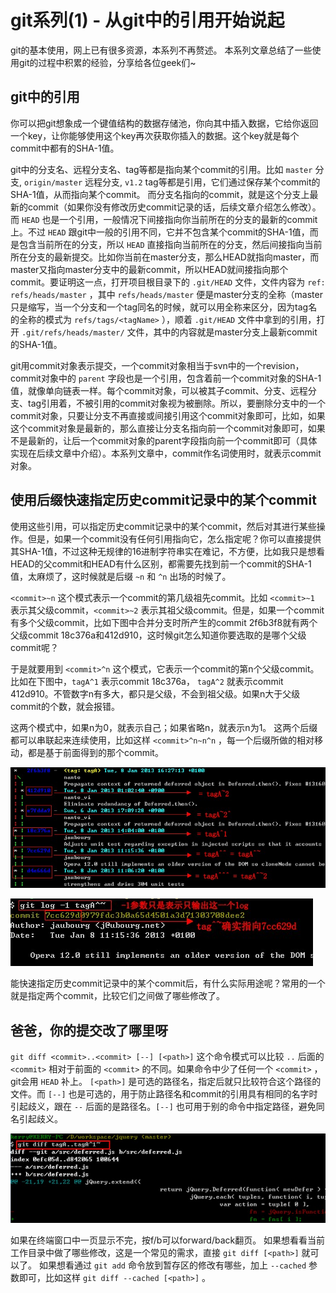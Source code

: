 # git系列(1) - 从git中的引用开始说起

git的基本使用，网上已有很多资源，本系列不再赘述。
本系列文章总结了一些使用git的过程中积累的经验，分享给各位geek们~

## git中的引用

你可以把git想象成一个键值结构的数据存储池，你向其中插入数据，它给你返回一个key，让你能够使用这个key再次获取你插入的数据。这个key就是每个commit中都有的SHA-1值。

git中的分支名、远程分支名、tag等都是指向某个commit的引用。比如 `master` 分支, `origin/master` 远程分支, `v1.2` tag等都是引用，它们通过保存某个commit的SHA-1值，从而指向某个commit。 
而分支名指向的commit，就是这个分支上最新的commit（如果你没有修改历史commit记录的话，后续文章介绍怎么修改）。
而 `HEAD` 也是一个引用，一般情况下间接指向你当前所在的分支的最新的commit上。不过 `HEAD` 跟git中一般的引用不同，它并不包含某个commit的SHA-1值，而是包含当前所在的分支，所以 `HEAD` 直接指向当前所在的分支，然后间接指向当前所在分支的最新提交。比如你当前在master分支，那么HEAD就指向master，而master又指向master分支中的最新commit，所以HEAD就间接指向那个commit。要证明这一点，打开项目根目录下的 `.git/HEAD` 文件，文件内容为 `ref: refs/heads/master` ，其中 `refs/heads/master` 便是master分支的全称（master只是缩写，当一个分支和一个tag同名的时候，就可以用全称来区分，因为tag名的全称的模式为 `refs/tags/<tagName>` ），顺着 `.git/HEAD` 文件中拿到的引用，打开 `.git/refs/heads/master/` 文件，其中的内容就是master分支上最新commit的SHA-1值。

git用commit对象表示提交，一个commit对象相当于svn中的一个revision，commit对象中的 `parent` 字段也是一个引用，包含着前一个commit对象的SHA-1值，就像单向链表一样。每个commit对象，可以被其子commit、分支、远程分支、tag引用着，不被引用的commit对象视为被删除。所以，要删除分支中的一个commit对象，只要让分支不再直接或间接引用这个commit对象即可，比如，如果这个commit对象是最新的，那么直接让分支名指向前一个commit对象即可，如果不是最新的，让后一个commit对象的parent字段指向前一个commit即可（具体实现在后续文章中介绍）。本系列文章中，commit作名词使用时，就表示commit对象。

## 使用后缀快速指定历史commit记录中的某个commit

使用这些引用，可以指定历史commit记录中的某个commit，然后对其进行某些操作。但是，如果一个commit没有任何引用指向它，怎么指定呢？你可以直接提供其SHA-1值，不过这种无规律的16进制字符串实在难记，不方便，比如我只是想看HEAD的父commit和HEAD有什么区别，都需要先找到前一个commit的SHA-1值，太麻烦了，这时候就是后缀 `~n` 和 `^n` 出场的时候了。

`<commit>~n` 这个模式表示一个commit的第几级祖先commit。比如 `<commit>~1` 表示其父级commit，`<commit>~2` 表示其祖父级commit。但是，如果一个commit有多个父级commit，比如下图中合并分支时所产生的commit 2f6b3f8就有两个父级commit 18c376a和412d910，这时候git怎么知道你要选取的是哪个父级commit呢？

于是就要用到 `<commit>^n` 这个模式，它表示一个commit的第n个父级commit。比如在下图中，`tagA^1` 表示commit 18c376a， `tagA^2` 就表示commit 412d910。不管数字n有多大，都只是父级，不会到祖父级。如果n大于父级commit的个数，就会报错。

这两个模式中，如果n为0，就表示自己；如果省略n，就表示n为1。
这两个后缀都可以串联起来连续使用，比如这样 `<commit>^n~n^n` ，每一个后缀所做的相对移动，都是基于前面得到的那个commit。

![revision suffix](img/suffix.jpg)

![suffix provement](img/suffix-provement.jpg)

能快速指定历史commit记录中的某个commit后，有什么实际用途呢？常用的一个就是指定两个commit，比较它们之间做了哪些修改了。


## 爸爸，你的提交改了哪里呀

`git diff <commit>..<commit> [--] [<path>]` 这个命令模式可以比较 `..` 后面的 `<commit>` 相对于前面的 `<commit>` 的不同。如果命令中少了任何一个 `<commit>` ，git会用 `HEAD` 补上。 `[<path>]` 是可选的路径名，指定后就只比较符合这个路径的文件。而 `[--]` 也是可选的，用于防止路径名和commit的引用具有相同的名字时引起歧义，跟在 `--` 后面的是路径名。`[--]` 也可用于别的命令中指定路径，避免同名引起歧义。

![diff](img/diff.jpg)

如果在终端窗口中一页显示不完，按f/b可以forward/back翻页。
如果想看看当前工作目录中做了哪些修改，这是一个常见的需求，直接 `git diff [<path>]` 就可以了。
如果想看通过 `git add` 命令放到暂存区的修改有哪些，加上 `--cached` 参数即可，比如这样 `git diff --cached [<path>]` 。
